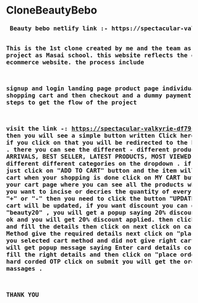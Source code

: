 # CloneBeautyBebo
<h3><pre> Beauty bebo netlify link :- https://spectacular-valkyrie-df79c4.netlify.app/

This is the 1st clone created by me and the team as a construct week project as Masai school. this website reflects the overall process of an ecommerce website. the process include

signup and login
landing page
product page
individual product page
shopping cart
and then checkout and a dummy payment page
follow these steps to get the flow of the project

visit the link -: https://spectacular-valkyrie-df79c4.netlify.app/
then you will see a simple button written                      Click here to see my project 
if you click on that you will be redirected to the home page of our site .
there you can see the different - different products cauterize as NEW ARRIVALS, BEST SELLER, LATEST PRODUCTS, MOST VIEWED .
you can also see different different categories on the dropdown .
if you like any product just click on "ADD TO CART" button and the item will be added in your cart
when your shopping is done click on MY CART button you will go to your cart page
where you can see all the products which you wanted
if you want to incise or decries the quantity of every item  simply click on "+" or "-"
then you need to click the button "UPDATE SHOPPING CART" your cart will be updated,
if you want discount you can give the coupon code "beauty20" ,
you will get a popup saying 20% discount applied just click ok and you will get 20% discount applied.
then click on checkout button and fill the details then click on next
click on case on any Payment Method give the required details 
next click on "place order" button if you selected cart method and did not give right cart details 
then you will get popup message saying Enter card details correctly
that's why  fill the right details and then click on "place order" button
enter the hard corded OTP click on submit
you will get the order details by pop-up massages .

THANK YOU</pre><h3>
